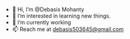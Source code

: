 - 👋 Hi, I’m @Debasis Mohanty
- 👀 I’m interested in learning new things. 
- 🌱 I’m currently working
- 📫 Reach me at debasis503645@gmail.com

<!---
Debasis1998-project/Debasis1998-project is a ✨ special ✨ repository because its `README.md` (this file) appears on your GitHub profile.
You can click the Preview link to take a look at your changes.
--->
